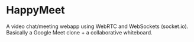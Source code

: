 # HappyMeet
A video chat/meeting webapp using WebRTC and WebSockets (socket.io). Basically a Google Meet clone + a collaborative whiteboard.


